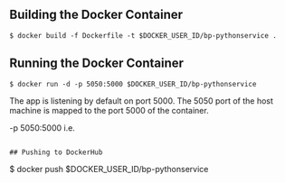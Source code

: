 ## Building the Docker Container

```
$ docker build -f Dockerfile -t $DOCKER_USER_ID/bp-pythonservice .
```

## Running the Docker Container

```
$ docker run -d -p 5050:5000 $DOCKER_USER_ID/bp-pythonservice
```

The app is listening by default on port 5000. The 5050 port of the host machine is mapped to the port 5000 of the container.

-p 5050:5000 i.e.

```

## Pushing to DockerHub

```
$ docker push $DOCKER_USER_ID/bp-pythonservice
```
